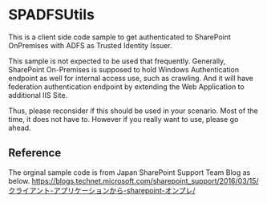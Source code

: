 # SPADFSUtils

This is a client side code sample to get authenticated to SharePoint OnPremises with ADFS as Trusted Identity Issuer.

This sample is not expected to be used that frequently.
Generally, SharePoint On-Premises is supposed to hold Windows Authentication endpoint as well for internal access use, such as crawling. 
And it will have federation authentication endpoint by extending the Web Application to additional IIS Site.

Thus, please reconsider if this should be used in your scenario. Most of the time, it does not have to. However if you really want to use, please go ahead.

## Reference
The orginal sample code is from Japan SharePoint Support Team Blog as below.
https://blogs.technet.microsoft.com/sharepoint_support/2016/03/15/クライアント-アプリケーションから-sharepoint-オンプレ/